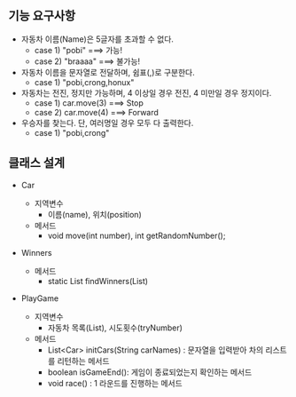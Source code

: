 ## 기능 요구사항
- 자동차 이름(Name)은 5글자를 초과할 수 없다.
    * case 1) "pobi" ===> 가능!
    * case 2) "braaaa" ===> 불가능!
- 자동차 이름을 문자열로 전달하며, 쉼표(,)로 구분한다.
    * case 1) "pobi,crong,honux"
- 자동차는 전진, 정지만 가능하며, 4 이상일 경우 전진, 4 미만일 경우 정지이다.
    * case 1) car.move(3) ===> Stop
    * case 2) car.move(4) ===> Forward
- 우승자를 찾는다. 단, 여러명일 경우 모두 다 출력한다.
    * case 1) "pobi,crong"
    
    
## 클래스 설계
- Car
    - 지역변수
        - 이름(name), 위치(position)
    - 메서드
        - void move(int number), int getRandomNumber();
- Winners
    - 메서드
        - static List<Car> findWinners(List<Car>)

- PlayGame
    - 지역변수
        - 자동차 목록(List<Car>), 시도횟수(tryNumber)
    - 메서드
        - List&#60;Car&#62; initCars(String carNames) : 문자열을 입력받아 차의 리스트를 리턴하는 메서드
        - boolean isGameEnd(): 게임이 종료되었는지 확인하는 메서드
        - void race() : 1 라운드를 진행하는 메서드
    